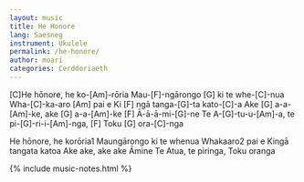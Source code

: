```yaml
---
layout: music
title: He Honore
lang: Saesneg
instrument: Ukulele
permalink: /he-honore/
author: moari
categories: Cerddoriaeth
---
```

[C]He hōnore, he ko-[Am]-rōria
Mau-[F]-ngārongo [G] ki te whe-[C]-nua
Wha-[C]-ka-aro [Am] pai e 
Ki [F] ngā tanga-[G]-ta kato-[C]-a
Ake [G] a-a-[Am]-ke, ake [G] a-a-[Am]-ke 
[F] Ā-ā-ā-mi-[G]-ne
Te A-[G]-tu-u-[Am]-a, te pi-[G]-ri-i-[Am]-nga, 
[F] Toku [G] ora-[C]-nga

He hōnore, he korōria1
Maungārongo ki te whenua
Whakaaro2 pai e 
Kingā tangata katoa
Ake ake, ake ake 
Āmine
Te Atua, te piringa, 
Toku oranga

{% include music-notes.html %}